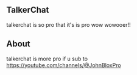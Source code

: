 ## TalkerChat
talkerchat is so pro that it's is pro wow wowooer!!
<br>
## About
talkerchat is more pro if u sub to https://youtube.com/channels/@JohnBloxPro
